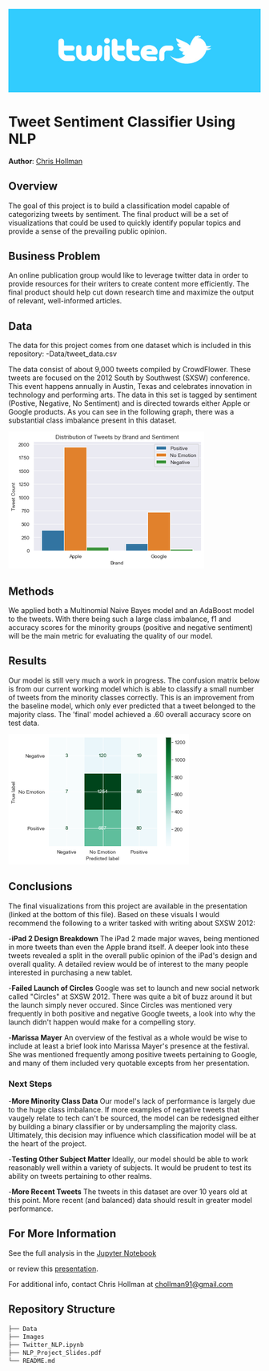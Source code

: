 ![Header](https://github.com/cmhollman/Phase_4_Project/blob/main/Images/twitter_header.jpeg)



# Tweet Sentiment Classifier Using NLP

**Author**: [Chris Hollman](mailto:chollman91@gmail.com)

## Overview

The goal of this project is to build a classification model capable of categorizing tweets by sentiment. The final product will be a set of visualizations that could be used to quickly identify popular topics and provide a sense of the prevailing public opinion.

## Business Problem

An online publication group would like to leverage twitter data in order to provide resources for their writers to create content more efficiently. The final product should help cut down research time and maximize the output of relevant, well-informed articles. 


## Data

The data for this project comes from one dataset which is included in this repository:
-Data/tweet_data.csv

The data consist of about 9,000 tweets compiled by CrowdFlower. These tweets are focused on the 2012 South by Southwest (SXSW) conference. This event happens annually in Austin, Texas and celebrates innovation in technology and performing arts. The data in this set is tagged by sentiment (Postive, Negative, No Sentiment) and is directed towards either Apple or Google products. As you can see in the following graph, there was a substantial class imbalance present in this dataset.

![sentiment_dist](https://github.com/cmhollman/Phase_4_Project/blob/main/Images/brand_sent_dist.png)

## Methods

We applied both a Multinomial Naive Bayes model and an AdaBoost model to the tweets. With there being such a large class imbalance, f1 and accuracy scores for the minority groups (positive and negative sentiment) will be the main metric for evaluating the quality of our model.


## Results

Our model is still very much a work in progress. The confusion matrix below is from our current working model which is able to classify a small number of tweets from the minority classes correctly. This is an improvement from the baseline model, which only ever predicted that a tweet belonged to the majority class. The 'final' model achieved a .60 overall accuracy score on test data.

![Conf_mat](https://github.com/cmhollman/Phase_4_Project/blob/main/Images/conf_mat_adb.png)


## Conclusions

The final visualizations from this project are available in the presentation (linked at the bottom of this file). Based on these visuals I would recommend the following to a writer tasked with writing about SXSW 2012:

-**iPad 2 Design Breakdown** The iPad 2 made major waves, being mentioned in more tweets than even the Apple brand itself. A deeper look into these tweets revealed a split in the overall public opinion of the iPad's design and overall quality. A detailed review would be of interest to the many people interested in purchasing a new tablet.

-**Failed Launch of Circles** Google was set to launch and new social network called "Circles" at SXSW 2012. There was quite a bit of buzz around it but the launch simply never occured. Since Circles was mentioned very frequently in both positive and negative Google tweets, a look into why the launch didn't happen would make for a compelling story. 

-**Marissa Mayer** An overview of the festival as a whole would be wise to include at least a brief look into Marissa Mayer's presence at the festival. She was mentioned frequently among positive tweets pertaining to Google, and many of them included very quotable excepts from her presentation. 

### Next Steps

-**More Minority Class Data** Our model's lack of performance is largely due to the huge class imbalance. If more examples of negative tweets that vaugely relate to tech can't be sourced, the model can be redesigned either by building a binary classifier or by undersampling the majority class. Ultimately, this decision may influence which classification model will be at the heart of the project.

-**Testing Other Subject Matter** Ideally, our model should be able to work reasonably well within a variety of subjects. It would be prudent to test its ability on tweets pertaining to other realms. 

-**More Recent Tweets** The tweets in this dataset are over 10 years old at this point. More recent (and balanced) data should result in greater model performance.


## For More Information

See the full analysis in the [Jupyter Notebook](https://github.com/cmhollman/Phase_4_Project/blob/main/Review_NLP.ipynb) 

or review this [presentation](https://github.com/cmhollman/Phase_4_Project/blob/main/NLP_Project_Slides.pdf).

For additional info, contact Chris Hollman at [chollman91@gmail.com](mailto:chollman91@gmail.com)


## Repository Structure

```
├── Data
├── Images
├── Twitter_NLP.ipynb
├── NLP_Project_Slides.pdf
└── README.md